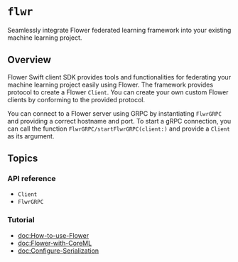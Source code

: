 # ``flwr``

Seamlessly integrate Flower federated learning framework into your existing machine learning project.

## Overview

Flower Swift client SDK provides tools and functionalities for federating your machine learning project easily using Flower. The framework provides protocol to create a Flower ``Client``. You can create your own custom Flower clients by conforming to the provided protocol.

You can connect to a Flower server using GRPC by instantiating ``FlwrGRPC`` and providing a correct hostname and port. To start a gRPC connection, you can call the function ``FlwrGRPC/startFlwrGRPC(client:)`` and provide a ``Client`` as its argument.


## Topics

### API reference

- ``Client``
- ``FlwrGRPC``

### Tutorial

- <doc:How-to-use-Flower>
- <doc:Flower-with-CoreML>
- <doc:Configure-Serialization>
